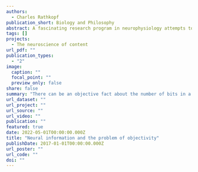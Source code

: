```yaml
---
authors:
  - Charles Rathkopf
publication_short: Biology and Philosophy
abstract: A fascinating research program in neurophysiology attempts to quantify the amount of information transmitted by single neurons. The claims that emerge from this research raise new philosophical questions about the nature of information. What kind of information is being quantified? Do the resulting quantities describe empirical magnitudes like those found elsewhere in the natural sciences? In this article, it is argued that neural information quantities have a relativisitic character that makes them distinct from the kinds of information typically discussed in the philosophical literature. It is also argued that despite this relativistic character, there are cases in which neural information quantities can be viewed as robustly objective empirical properties.
tags: []
projects:
  - The neuroscience of content
url_pdf: ""
publication_types:
  - "2"
image:
  caption: ""
  focal_point: ""
  preview_only: false
share: false
summary: "There can be an objective fact about the number of bits in a biological signal, despite the fact that the signal is receiver-relative."
url_dataset: ""
url_project: ""
url_source: ""
url_video: ""
publication: ""
featured: true
date: 2022-05-01T00:00:00.000Z
title: "Neural information and the problem of objectivity"
publishDate: 2017-01-01T00:00:00.000Z
url_poster: ""
url_code: ""
doi: ""
---
```

